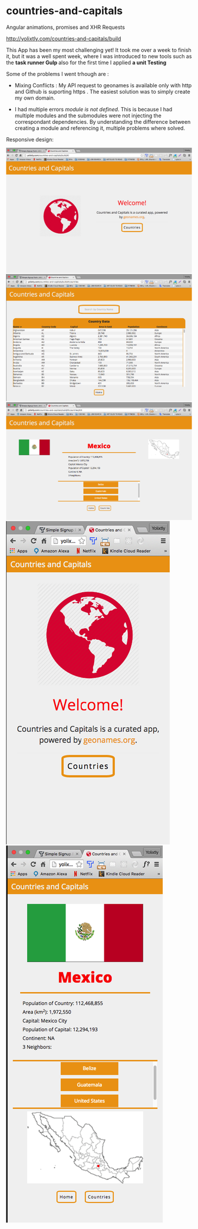 # countries-and-capitals
Angular animations, promises and XHR Requests

<a href="http://yolixtly.com/countries-and-capitals/build/#/">http://yolixtly.com/countries-and-capitals/build</a>

This App has been my most challenging yet! It took me over a week to finish it, but it was a well spent week, where I was introduced to new tools such as the <strong> task runner Gulp </strong> also for the first time I applied <strong> a unit Testing </strong> 

Some of the problems I went trhough are :

- Mixing Conflicts : My API request to geonames is available only with http and Github is suporting https . The easiest solution was to simply create my own domain. 

- I had multiple errors <em>module is not defined</em>. This is because I had multiple modules and the submodules were not injecting the correspondant dependencies. By understanding the difference between creating a module and referencing it, multiple problems where solved.

Responsive design: 

<img src="./app/assets/images/app1.png">
<img src="./app/assets/images/app2.png">
<img src="./app/assets/images/app3.png">
<img src="./app/assets/images/appR1.png">
<img src="./app/assets/images/appR3.png">
